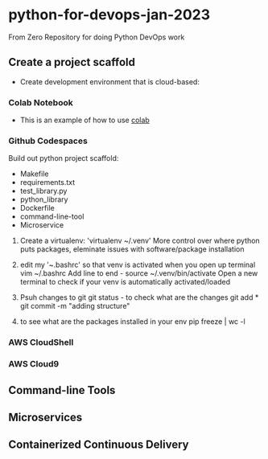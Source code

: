 # python-for-devops-jan-2023
From Zero Repository for doing Python DevOps work

## Create a project scaffold

* Create development environment that is cloud-based:

### Colab Notebook

* This is an example of how to use [colab](https://colab.research.google.com/github/mgokulm/python-for-devops-jan-2023/blob/main/getting_started_python.ipynb#scrollTo=7AktpJo785Tc)

### Github Codespaces

Build out python project scaffold:

* Makefile
* requirements.txt
* test_library.py
* python_library
* Dockerfile
* command-line-tool
* Microservice

1. Create a virtualenv: 'virtualenv ~/.venv'
    More control over where python puts packages, eleminate issues with software/package installation

2. edit my '~.bashrc' 
    so that venv is activated when you open up terminal
    vim ~/.bashrc
    Add line to end - source ~/.venv/bin/activate
    Open a new terminal to check if your venv is automatically activated/loaded

3. Psuh changes to git
    git status - to check what are the changes
    git add *
    git commit -m "adding structure"

4. to see what are the packages installed in your env
    pip freeze | wc -l



### AWS CloudShell
### AWS Cloud9

## Command-line Tools

## Microservices

## Containerized Continuous Delivery
